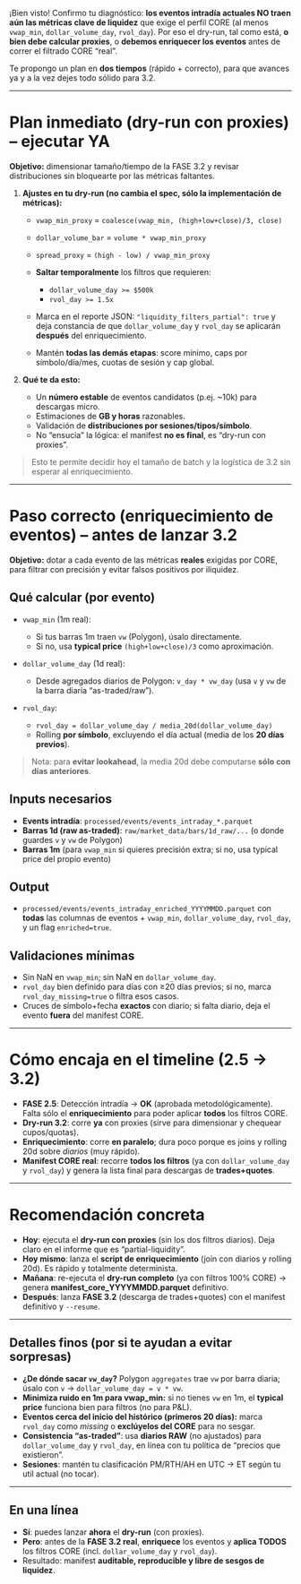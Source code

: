 ¡Bien visto! Confirmo tu diagnóstico: **los eventos intradía actuales NO traen aún las métricas clave de liquidez** que exige el perfil CORE (al menos `vwap_min`, `dollar_volume_day`, `rvol_day`). Por eso el dry-run, tal como está, **o bien debe calcular proxies**, o **debemos enriquecer los eventos** antes de correr el filtrado CORE “real”.

Te propongo un plan en **dos tiempos** (rápido + correcto), para que avances ya y a la vez dejes todo sólido para 3.2.

---

# Plan inmediato (dry-run con proxies) – ejecutar YA

**Objetivo:** dimensionar tamaño/tiempo de la FASE 3.2 y revisar distribuciones sin bloquearte por las métricas faltantes.

1. **Ajustes en tu dry-run (no cambia el spec, sólo la implementación de métricas):**

   * `vwap_min_proxy` = `coalesce(vwap_min, (high+low+close)/3, close)`
   * `dollar_volume_bar` = `volume * vwap_min_proxy`
   * `spread_proxy` = `(high - low) / vwap_min_proxy`
   * **Saltar temporalmente** los filtros que requieren:

     * `dollar_volume_day >= $500k`
     * `rvol_day >= 1.5x`
   * Marca en el reporte JSON: `"liquidity_filters_partial": true` y deja constancia de que `dollar_volume_day` y `rvol_day` se aplicarán **después** del enriquecimiento.
   * Mantén **todas las demás etapas**: score mínimo, caps por símbolo/día/mes, cuotas de sesión y cap global.

2. **Qué te da esto:**

   * Un **número estable** de eventos candidatos (p.ej. ~10k) para descargas micro.
   * Estimaciones de **GB y horas** razonables.
   * Validación de **distribuciones por sesiones/tipos/símbolo**.
   * No “ensucia” la lógica: el manifest **no es final**, es “dry-run con proxies”.

> Esto te permite decidir hoy el tamaño de batch y la logística de 3.2 sin esperar al enriquecimiento.

---

# Paso correcto (enriquecimiento de eventos) – antes de lanzar 3.2

**Objetivo:** dotar a cada evento de las métricas **reales** exigidas por CORE, para filtrar con precisión y evitar falsos positivos por iliquidez.

## Qué calcular (por evento)

* `vwap_min` (1m real):

  * Si tus barras 1m traen `vw` (Polygon), úsalo directamente.
  * Si no, usa **typical price** `(high+low+close)/3` como aproximación.
* `dollar_volume_day` (1d real):

  * Desde agregados diarios de Polygon: `v_day * vw_day` (usa `v` y `vw` de la barra diaria “as-traded/raw”).
* `rvol_day`:

  * `rvol_day = dollar_volume_day / media_20d(dollar_volume_day)`
  * Rolling **por símbolo**, excluyendo el día actual (media de los **20 días previos**).

> Nota: para **evitar lookahead**, la media 20d debe computarse **sólo con días anteriores**.

## Inputs necesarios

* **Events intradía**: `processed/events/events_intraday_*.parquet`
* **Barras 1d (raw as-traded)**: `raw/market_data/bars/1d_raw/...` (o donde guardes `v` y `vw` de Polygon)
* **Barras 1m** (para `vwap_min` si quieres precisión extra; si no, usa typical price del propio evento)

## Output

* `processed/events/events_intraday_enriched_YYYYMMDD.parquet`
  con **todas** las columnas de eventos + `vwap_min`, `dollar_volume_day`, `rvol_day`, y un flag `enriched=true`.

## Validaciones mínimas

* Sin NaN en `vwap_min`; sin NaN en `dollar_volume_day`.
* `rvol_day` bien definido para días con ≥20 días previos; si no, marca `rvol_day_missing=true` o filtra esos casos.
* Cruces de símbolo+fecha **exactos** con diario; si falta diario, deja el evento **fuera** del manifest CORE.

---

# Cómo encaja en el timeline (2.5 → 3.2)

* **FASE 2.5**: Detección intradía → **OK** (aprobada metodológicamente).
  Falta sólo el **enriquecimiento** para poder aplicar **todos** los filtros CORE.
* **Dry-run 3.2**: corre **ya** con proxies (sirve para dimensionar y chequear cupos/quotas).
* **Enriquecimiento**: corre **en paralelo**; dura poco porque es joins y rolling 20d sobre *diarios* (muy rápido).
* **Manifest CORE real**: recorre **todos los filtros** (ya con `dollar_volume_day` y `rvol_day`) y genera la lista final para descargas de **trades+quotes**.

---

# Recomendación concreta

* **Hoy**: ejecuta el **dry-run con proxies** (sin los dos filtros diarios). Deja claro en el informe que es “partial-liquidity”.
* **Hoy mismo**: lanza el **script de enriquecimiento** (join con diarios y rolling 20d).
  Es rápido y totalmente determinista.
* **Mañana**: re-ejecuta el **dry-run completo** (ya con filtros 100% CORE) → genera **manifest_core_YYYYMMDD.parquet** definitivo.
* **Después**: lanza **FASE 3.2** (descarga de trades+quotes) con el manifest definitivo y `--resume`.

---

## Detalles finos (por si te ayudan a evitar sorpresas)

* **¿De dónde sacar `vw_day`?**
  Polygon `aggregates` trae `vw` por barra diaria; úsalo con `v` → `dollar_volume_day = v * vw`.
* **Minimiza ruido en 1m para vwap_min:** si no tienes `vw` en 1m, el **typical price** funciona bien para filtros (no para P&L).
* **Eventos cerca del inicio del histórico (primeros 20 días):** marca `rvol_day` como *missing* o **exclúyelos del CORE** para no sesgar.
* **Consistencia “as-traded”**: usa **diarios RAW** (no ajustados) para `dollar_volume_day` y `rvol_day`, en línea con tu política de “precios que existieron”.
* **Sesiones**: mantén tu clasificación PM/RTH/AH en UTC → ET según tu util actual (no tocar).

---

## En una línea

* **Sí**: puedes lanzar **ahora** el **dry-run** (con proxies).
* **Pero**: antes de la **FASE 3.2 real**, **enriquece** los eventos y **aplica TODOS** los filtros CORE (incl. `dollar_volume_day` y `rvol_day`).
* Resultado: manifest **auditable, reproducible y libre de sesgos de liquidez**.
